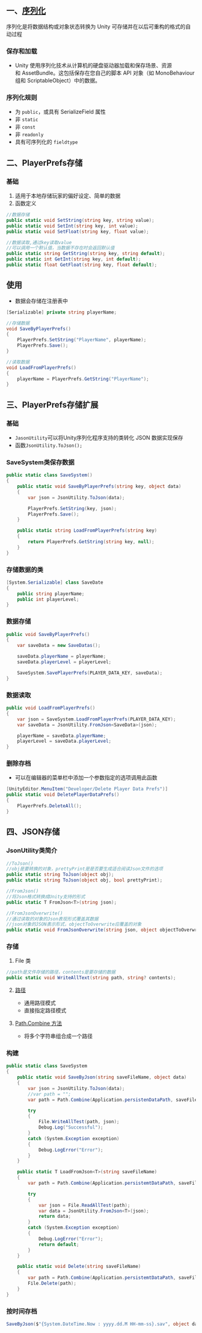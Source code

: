 ## 一、[序列化](https://docs.unity.cn/cn/2021.3/Manual/script-Serialization.html)
序列化是将数据结构或对象状态转换为 Unity 可存储并在以后可重构的格式的自动过程

### 保存和加载
+ Unity 使用序列化技术从计算机的硬盘驱动器加载和保存场景、资源和 AssetBundle。这包括保存在您自己的脚本 API 对象（如 MonoBehaviour组和 ScriptableObject）中的数据。

### 序列化规则
- 为 `public`，或具有 SerializeField 属性
- 非 `static`
- 非 `const`
- 非 `readonly`
- 具有可序列化的 `fieldtype`
## 二、PlayerPrefs存储
### 基础
1. 适用于本地存储玩家的偏好设定、简单的数据
2. 函数定义
```csharp
//数据存储
public static void SetString(string key, string value);
public static void SetInt(string key, int value);
public static void SetFloat(string key, float value);

//数据读取,通过key读取value
//可以调用一个默认值，当数据不存在时会返回默认值
public static string GetString(string key, string default);
public static int GetInt(string key, int default);
public static float GetFloat(string key, float default);
```

## 使用
+ 数据会存储在注册表中
```csharp
[Serializable] private string playerName;

//存储数据
void SaveByPlayerPrefs()
{
	PlayerPrefs.SetString("PlayerName", playerName);
	PlayerPrefs.Save();
}

//读取数据
void LoadFromPlayerPrefs()
{
	playerName = PlayerPrefs.GetString("PlayerName");
}
```


## 三、PlayerPrefs存储扩展
### 基础
+ `JasonUtility`可以将Unity序列化程序支持的类转化 JSON 数据实现保存
+ 函数`JsonUtility.ToJson();`

### SaveSystem类保存数据
```csharp
public static class SaveSystem()
{
	public static void SaveByPlayerPrefs(string key, object data)
	{
		var json = JsonUtility.ToJson(data);

		PlayerPrefs.SetString(key, json);
		PlayerPrefs.Save();
	}

	public static string LoadFromPlayerPrefs(string key)
	{
		return PlayerPrefs.GetString(string key, null);	
	}
}
```

### 存储数据的类
```csharp
[System.Serializable] class SaveDate
{
	public string playerName;
	public int playerLevel;
}
```

### 数据存储
```csharp
public void SaveByPlayerPrefs()
{
	var saveData = new SaveDatas();

	saveData.playerName = playerName;
	saveData.playerLevel = playerLevel;

	SaveSystem.SavePlayerPrefs(PLAYER_DATA_KEY, saveData);
}
```

### 数据读取
```csharp
public void LoadFromPlayerPrefs()
{
	var json = SaveSystem.LoadFromPlayerPrefs(PLAYER_DATA_KEY);
	var saveData = JsonUtility.FromJson<SaveData>(json);

	playerName = saveData.playerName;
	playerLevel = saveData.playerLevel;
}
```

### 删除存档
+ 可以在编辑器的菜单栏中添加一个参数指定的选项调用此函数
```csharp
[UnityEditor.MenuItem("Developer/Delete Player Data Prefs")]
public static void DeletePlayerDataPrefs()
{
	PlayerPrefs.DeleteAll();
}
```

## 四、JSON存储
### JsonUtility类简介
```csharp
//ToJson()
//obj是要转换的对象，prettyPrint是是否要生成适合阅读Json文件的选项
public static string ToJson(object obj);
public static string ToJson(object obj, bool prettyPrint);

//FromJson()
//将Json格式转换成Unity支持的形式
public static T FromJson<T>(string json);

//FromJsonOverwrite()
//通过读取的对象的Json表现形式覆盖其数据
//json对象的JSON表示形式，objectToOverwrite应覆盖的对象
public static void FromJsonOverwrite(string json, object objectToOverwrite)
```

### 存储
1. File 类
```csharp
//path是文件存储的路径，contents是要存储的数据
public static void WriteAllText(string path, string? contents);
```

2. [路径](https://docs.unity.cn/cn/2021.1/ScriptReference/Application-persistentDataPath.html)
	+ 通用路径模式
	+ 直接指定路径模式

3. [Path.Combine 方法](https://learn.microsoft.com/zh-cn/dotnet/api/system.io.path.combine?view=net-7.0)
	+ 将多个字符串组合成一个路径

### 构建
```csharp
public static class SaveSystem
{
	public static void SaveByJson(string saveFileName, object data)
	{
		var json = JsonUtility.ToJson(data);
		//var path = "";
		var path = Path.Combine(Application.persistenDataPath, saveFileName);

		try
		{
			File.WriteAllTest(path, json);
			Debug.Log("Successful");
		}
		catch (System.Exception exception)
		{
			Debug.LogError("Error");
		}
	}

	public static T LoadFromJson<T>(string saveFileName)
	{
		var path = Path.Combine(Application.persistemtDataPath, saveFileName);

		try
		{
			var json = File.ReadAllTest(path);
			var data = JsonUtility.FromJson<T>(json);
			return data;
		}
		catch (System.Exception exception)
		{
			Debug.LogError("Error");
			return default;
		}
	}

	public static void Delete(string saveFileName)
	{
		var path = Path.Combine(Application.persistemtDataPath, saveFileName);
		File.Delete(path);
	}
}
```

### 按时间存档
```csharp
SaveByJson($"{System.DateTime.Now : yyyy.dd.M HH-mm-ss}.sav", object data);
```